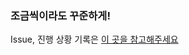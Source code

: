 ### 조금씩이라도 꾸준하게!

Issue, 진행 상황 기록은 [이 곳을 참고해주세요](https://github.com/shinbian11/Todo-list-react/issues)
